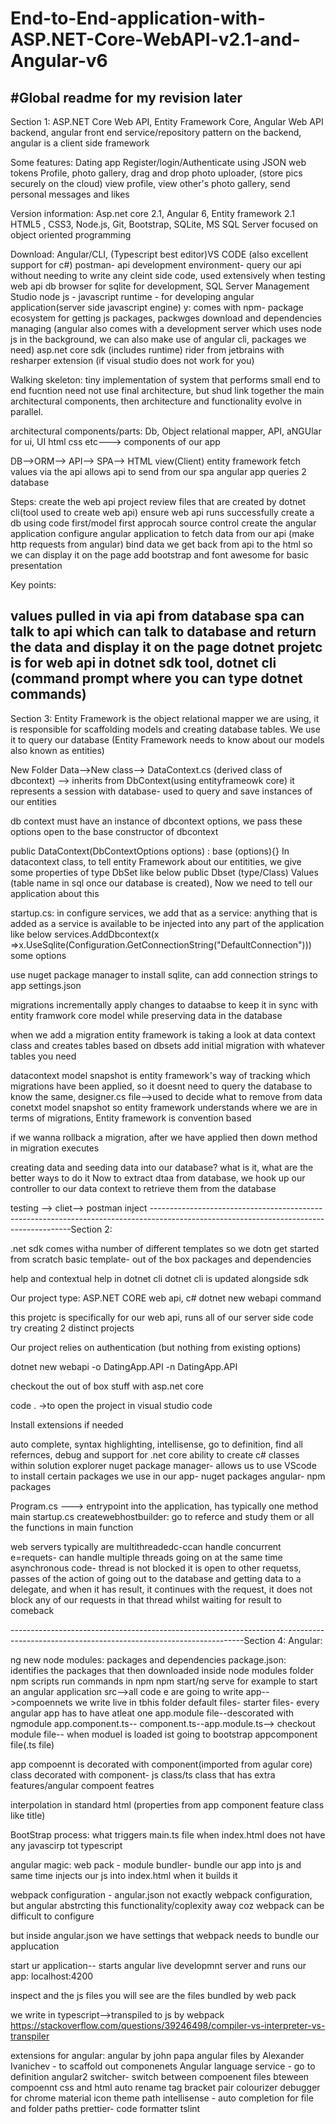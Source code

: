 # End-to-End-application-with-ASP.NET-Core-WebAPI-v2.1-and-Angular-v6
#Global readme for my revision later
----------------------------------------------------------------------------------------------------------------------------------------
Section 1:
ASP.NET Core Web API, Entity Framework Core, Angular
Web API backend, angular front end
service/repository pattern on the backend, angular is a client side framework

Some features: Dating app
Register/login/Authenticate using JSON web tokens
Profile, photo gallery, drag and drop photo uploader, (store pics securely on the cloud)
view profile, view other's photo gallery, send personal messages and likes

Version information:
Asp.net core 2.1, Angular 6, Entity framework 2.1
HTML5 , CSS3, Node.js, Git, Bootstrap, SQLite, MS SQL Server
focused on object oriented programming

Download:
Angular/CLI, (Typescript best editor)VS CODE (also excellent support for c#)
postman- api development environment- query our api without needing to write any cleint side code, used extensively when testing web api
db browser for sqlite for development, SQL Server Management Studio
node js - javascript runtime - for developing angular application(server side javascript engine)
y: comes with npm- package ecosystem for getting js packages, packwges download and dependencies managing
(angular also comes with a development server which uses node js in the background, we can also make use of angular cli, packages we need)
asp.net core sdk (includes runtime)
rider from jetbrains with resharper extension (if visual studio does not work for you)

Walking skeleton: tiny implementation of system that performs small end to end fucntion
need not use final architecture, but shud link together the main architectural components, then architecture and functionality
evolve in parallel.

architectural components/parts:
Db, Object relational mapper, API, aNGUlar for ui, UI html css etc---> components of our app

DB-->ORM-->               API-->               SPA-->                HTML view(Client)
     entity framework                  fetch values via the api
	 allows api to send                from our spa angular app
	 queries 2 database     
	 
Steps:
create the web api project
review files that are created by dotnet cli(tool used to create web api)
ensure web api runs successfully
create a db using code first/model first approcah
source control
create the angular application
configure angular application to fetch data from our api (make http requests from angular)
bind data we get back from api to the html so we can display it on the page
add bootstrap and font awesome for basic presentation

Key points:

values pulled in via api from database
spa can talk to api which can talk to database and return the data and display it on the page
dotnet projetc is for web api
in dotnet sdk tool, dotnet cli (command prompt where you can type dotnet commands)
----------------------------------------------------------------------------------------------------------------------------------------
Section 3:
Entity Framework is the object relational mapper we are using, it is responsible for scaffolding models and creating database tables.
We use it to query our database (Entity Framework needs to know about our models also known as entities)

New Folder Data-->New class--> DataContext.cs (derived class of dbcontext) --> inherits from DbContext(using entityframeowk core)
it represents a session with database- used to query and save instances of our entities

db context must have an instance of dbcontext options, we pass these options open to the base constructor of dbcontext

public DataContext(DbContextOptions<DataContext> options) : base (options){}
In datacontext class, to tell entity Framework about our entitities, we give some properties of type DbSet like below
public Dbset<Value> (type/Class) Values (table name in sql once our database is created), Now we need to tell our application about this

startup.cs: in configure services, we add that as a service: anything that is added as a service is available to be injected into any part of the application like below
services.AddDbcontext<DataContext>(x =>x.UseSqlite(Configuration.GetConnectionString("DefaultConnection")))
                                  some options
								  
use nuget package manager to install sqlite, can add connection strings to app settings.json

migrations incrementally apply changes to dataabse to keep it in sync with entity framwork core model while preserving data in the database

when we add a migration entity framework is taking a look at data context class and creates tables based on dbsets
add initial migration with whatever tables you  need

datacontext model snapshot is entity framework's way of tracking which migrations have been applied, so it doesnt need to query the 
database to know the same, designer.cs file-->used to decide what to remove from data conetxt model snapshot so entity framework understands where we are in terms of migrations, Entity framework is convention based

if we wanna rollback a  migration, after we have applied then down method in migration executes

creating data and seeding data into our database? what is it, what are the better ways to do it
Now to extract dtaa from database, we hook up our controller to our data context to retrieve them from the database

testing --> cliet--> postman
inject
----------------------------------------------------------------------------------------------------------------------------------------Section 2:

.net sdk comes witha number of different templates so we dotn get started from scratch
basic template- out of the box packages and dependencies


help and contextual help in dotnet cli
dotnet cli is updated alongside sdk

Our project type:
ASP.NET CORE web api, c#
dotnet new webapi command

this projetc is specifically for our web api, runs all of our server side code
try creating 2 distinct projects


Our project relies on authentication (but nothing from existing options)

dotnet new webapi -o DatingApp.API -n DatingApp.API

checkout the out of box stuff with asp.net core

code . ->to open the project in visual studio code

Install extensions if needed

auto complete, syntax highlighting, intellisense, go to definition, find all refernces, debug and support for .net core
ability to create c# classes within solution explorer
nuget package manager- allows us to use VScode to install certain packages we use in our app- nuget packages
angular- npm packages


Program.cs ---> entrypoint into the application, has typically one method main
startup.cs
createwebhostbuilder: go to referce and study them or all the functions in main function 

web servers typically are multithreadedc-ccan handle concurrent e=requets- can handle multiple threads going on at the same time
asynchronous code- thread is not blocked it is open to other requetss, passes of the action of going out
to the database and getting data to a delegate, and when it has result, it continues with the request, it does not
block any of our requests in that thread whilst waiting for result to comeback

----------------------------------------------------------------------------------------------------------------------------------------Section 4:
Angular:

ng new
node modules: packages and dependencies
package.json: identifies the packages that then downloaded inside node modules folder
npm scripts run commands in npm
npm start/ng serve for example to start an angular application
src-->all code e are going to write
app-->compoennets we write live in tbhis folder
default files- starter files- every angular app has to have atleat one app.module file--descorated with ngmodule
app.component.ts-- component.ts--app.module.ts-->
checkout module file--
when moduel is loaded ist going to bootstrap appcomponent file(.ts file)


app compoennt is decorated with component(imported from agular core)
class decorated with component- js class/ts class that has extra features/angular compoent featres

interpolation in standard html
(properties from app component feature class like title)

BootStrap process:
what triggers main.ts file when index.html does not have any javascirp tot typescript 


angular magic: web pack - module bundler- bundle our app into js and same time injects our js into index.html when it builds it

webpack configuration - angular.json not exactly webpack configuration, but angular abstrcting this functionality/coplexity away coz webpack can be difficult to configure

but inside angular.json we have settings that webpack needs to bundle our applucation

start ur application-- starts angular live developmnt server and runs our app: localhost:4200


inspect and the js files you will see are the files bundled by web pack


we write in typescript-->transpiled to js by webpack
https://stackoverflow.com/questions/39246498/compiler-vs-interpreter-vs-transpiler

extensions for angular: angular  by john papa
angular files by Alexander Ivanichev -  to scaffold out componenets
Angular language service - go to definition
angular2 switcher- switch between compoenent files bteween compoennt css and html
auto rename tag
bracket pair colourizer
debugger for chrome
material icon theme
path intellisense - auto completion for file and folder paths
prettier- code formatter
tslint

